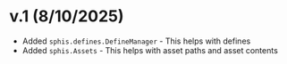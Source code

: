 # v.1 (8/10/2025)
- Added `sphis.defines.DefineManager` - This helps with defines
- Added `sphis.Assets` - This helps with asset paths and asset contents
